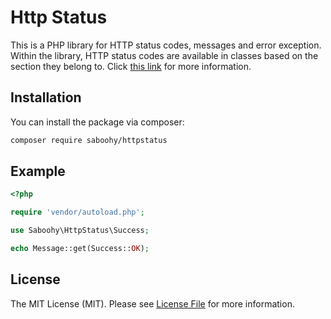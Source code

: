 # Http Status

This is a PHP library for HTTP status codes, messages and error exception. Within the library, HTTP status codes are available in classes based on the section they belong to. Click [this link](https://saboohy.github.io/httpstatus) for more information.

## Installation

You can install the package via composer:

```bash
composer require saboohy/httpstatus
```

## Example

```php
<?php

require 'vendor/autoload.php';

use Saboohy\HttpStatus\Success;

echo Message::get(Success::OK);
```

## License

The MIT License (MIT). Please see [License File](LICENSE) for more information.